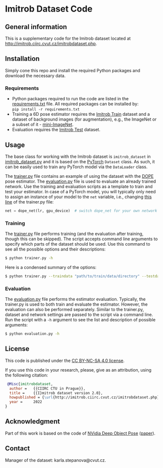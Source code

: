 # Imitrob Dataset Code



## General information

This is a supplementary code for the Imitrob dataset located at <http://imitrob.ciirc.cvut.cz/imitrobdataset.php>.


## Installation  

Simply cone this repo and install the required Python packages and download the necessary data.  

### Requirements  

* Python packages required to run the code are listed in the [requirements.txt](requirements.txt) file. All required packages can be installed by:  
`pip install -r requirements.txt`  
* Training a 6D pose estimator requires the [Imitrob Train](http://imitrob.ciirc.cvut.cz/imitrobdataset.php#structure) dataset and a dataset of background images (for augmentation), e.g., the ImageNet or a subset of it - [mini-ImageNet](https://github.com/yaoyao-liu/mini-imagenet-tools).  
* Evaluation requires the [Imitrob Test](http://imitrob.ciirc.cvut.cz/imitrobdataset.php#structure) dataset.  


## Usage

The base class for working with the Imitrob dataset is `imitrob_dataset` in [imitrob_dataset.py](imitrob_dataset.py) and it is based on the [PyTorch](https://pytorch.org/docs/stable/data.html) `Dataset` class. As such, it can be easily used to train any PyTorch model via the `DataLoader` class.  

The [trainer.py](trainer.py) file contains an example of using the dataset with the [DOPE](https://github.com/NVlabs/Deep_Object_Pose) pose estimator. The [evaluation.py](evaluation.py) file is used to evaluate an already trained network. Use the training and evaluation scripts as a template to train and test your estimator. In case of a PyTorch model, you will typically only need to assign an instance of your model to the `net` variable, i.e., changing [this line](trainer.py#L361) of the trainer.py file:
```python
net = dope_net(lr, gpu_device)  # switch dope_net for your own network
```

### Training

The [trainer.py](trainer.py) file performs training (and the evaluation after training, though this can be skipped). The script accepts command line arguments to specify which parts of the dataset should be used. Use this command to see all the possible options and their descriptions:  
```bash
$ python trainer.py -h
```

Here is a condensed summary of the options:  
```bash
$ python trainer.py --traindata "path/to/train/data/directory" --testdata "path/to/test/data/directory" --bg_path "path/to/baground/data/directory" --exp_name experiment_1 --randomizer_mode overlay --gpu_device 0 --dataset_type roller --subject [S1,S2,S3] --camera [C1,C2] --hand [LH,RH] --subject_test [S4] --camera_test [C1,C2] --hand_test [LH,RH] --task_test [clutter,round,sweep,press,frame,sparsewave,densewave]
```

### Evaluation

The [evaluation.py](evaluation.py) file performs the estimator evaluation. Typically, the trainer.py is used to both train and evaluate the estimator. However, the evaluation can also be performed separately. Similar to the trainer.py, dataset and network settings are passed to the script via a command line. Run the script with a `-h` argument to see the list and description of possible arguments:  
```bash
$ python evaluation.py -h
```

## License

This code is published under the [CC BY-NC-SA 4.0 license](https://creativecommons.org/licenses/by-nc-sa/4.0/).  

If you use this code in your research, please, give as an attribution, using the following citation:

  
```BibTex
 @Misc{imitrobdataset,
  author =   {{CIIRC CTU in Prague}},
  title =    {{I}mitrob dataset version 2.0},
  howpublished = {\url{http://imitrob.ciirc.cvut.cz/imitrobdataset.php}},
  year =     2022
}
```


## Acknowledgment

Part of this work is based on the code of [NVidia Deep Object Pose](https://github.com/NVlabs/Deep_Object_Pose) ([paper](https://arxiv.org/abs/1809.10790)).

## Contact

Manager of the dataset: &#107;&#097;&#114;&#108;&#097;&#046;&#115;&#116;&#101;&#112;&#097;&#110;&#111;&#118;&#097;&#064;&#099;&#118;&#117;&#116;&#046;&#099;&#122;.
